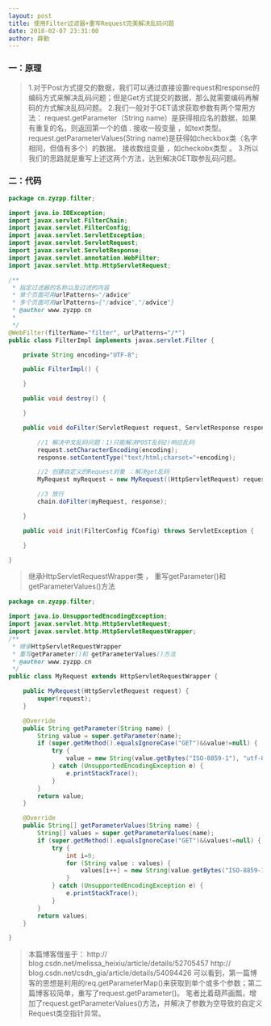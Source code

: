 ```yaml
---
layout: post
title: 使用Filter过滤器+重写Request完美解决乱码问题
date: 2018-02-07 23:31:00
author: 薛勤
---
```

### 一：原理

>  1.对于Post方式提交的数据，我们可以通过直接设置request和response的编码方式来解决乱码问题；但是Get方式提交的数据，那么就需要编码再解码的方式解决乱码问题。
>  2.我们一般对于GET请求获取参数有两个常用方法：   request.getParameter（String name）是获得相应名的数据，如果有重复的名，则返回第一个的值 . 接收一般变量 ，如text类型。   request.getParameterValues(String name)是获得如checkbox类（名字相同，但值有多个）的数据。 接收数组变量 ，如checkobx类型 。
>  3.所以我们的思路就是重写上述这两个方法，达到解决GET取参乱码问题。

### 二：代码

```java
package cn.zyzpp.filter;

import java.io.IOException;
import javax.servlet.FilterChain;
import javax.servlet.FilterConfig;
import javax.servlet.ServletException;
import javax.servlet.ServletRequest;
import javax.servlet.ServletResponse;
import javax.servlet.annotation.WebFilter;
import javax.servlet.http.HttpServletRequest;

/**
 * 指定过滤器的名称以及过滤的内容
 * 单个页面可用urlPatterns="/advice"
 * 多个页面可用urlPatterns={"/advice","/advice"}
 * @author www.zyzpp.cn
 *
 */
@WebFilter(filterName="filter", urlPatterns="/*")
public class FilterImpl implements javax.servlet.Filter {

    private String encoding="UTF-8";

    public FilterImpl() {

    }

    public void destroy() {

    }

    public void doFilter(ServletRequest request, ServletResponse response, FilterChain chain) throws IOException, ServletException {   

        //1 解决中文乱码问题：1)只能解决POST乱码2)响应乱码
        request.setCharacterEncoding(encoding);
        response.setContentType("text/html;charset="+encoding);  

        //2 创建自定义的Request对象 ：解决get乱码
        MyRequest myRequest = new MyRequest((HttpServletRequest) request);  

        //3 放行  
        chain.doFilter(myRequest, response);  

    }

    public void init(FilterConfig fConfig) throws ServletException {

    }

}
```

> 继承HttpServletRequestWrapper类 ， 重写getParameter()和 getParameterValues()方法

```java
package cn.zyzpp.filter;

import java.io.UnsupportedEncodingException;
import javax.servlet.http.HttpServletRequest;
import javax.servlet.http.HttpServletRequestWrapper;
/**
 * 继承HttpServletRequestWrapper
 * 重写getParameter()和 getParameterValues()方法
 * @author www.zyzpp.cn
 */
public class MyRequest extends HttpServletRequestWrapper {

    public MyRequest(HttpServletRequest request) {
        super(request);
    }

    @Override
    public String getParameter(String name) {
        String value = super.getParameter(name);
        if (super.getMethod().equalsIgnoreCase("GET")&&value!=null) {
            try {
                value = new String(value.getBytes("ISO-8859-1"), "utf-8");
            } catch (UnsupportedEncodingException e) {
                e.printStackTrace();
            }
        }
        return value;
    }

    @Override
    public String[] getParameterValues(String name) {
        String[] values = super.getParameterValues(name);
        if (super.getMethod().equalsIgnoreCase("GET")&&values!=null) {
            try {
                int i=0;
                for (String value : values) {
                    values[i++] = new String(value.getBytes("ISO-8859-1"), "utf-8");
                }   
            } catch (UnsupportedEncodingException e) {
                e.printStackTrace();
            }
        }
        return values;
    }

}
```

>  本篇博客借鉴于： 
>  http:// blog.csdn.net/melissa_heixiu/article/details/52705457 
>  http:// blog.csdn.net/csdn_gia/article/details/54094426 
>  可以看到，第一篇博客的思想是利用的req.getParameterMap()来获取到单个或多个参数；第二篇博客较简单，重写了request.getParameter()。 
>  笔者比着葫芦画瓢，增加了request.getParameterValues()方法，并解决了参数为空导致的自定义Request类空指针异常。

